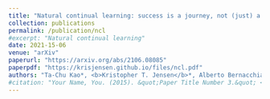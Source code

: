 ```yaml
---
title: "Natural continual learning: success is a journey, not (just) a destination"
collection: publications
permalink: /publication/ncl
#excerpt: "Natural continual learning"
date: 2021-15-06
venue: "arXiv"
paperurl: "https://arxiv.org/abs/2106.08085"
paperpdf: "https://krisjensen.github.io/files/ncl.pdf"
authors: "Ta-Chu Kao*, <b>Kristopher T. Jensen</b>*, Alberto Bernacchia, Guillaume Hennequin"
#citation: "Your Name, You. (2015). &quot;Paper Title Number 3.&quot; <i>Journal 1</i>. 1(3)."
---
```

